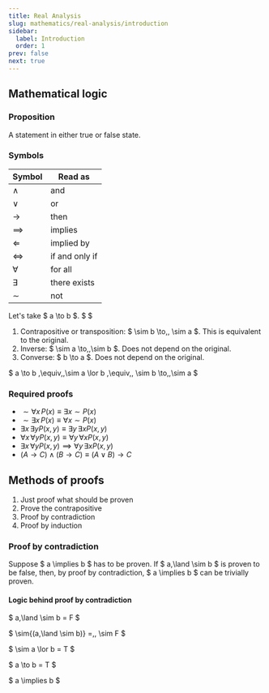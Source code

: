 ```yaml
---
title: Real Analysis
slug: mathematics/real-analysis/introduction
sidebar:
  label: Introduction
  order: 1
prev: false
next: true
---
```


## Mathematical logic

### Proposition

A statement in either true or false state.

### Symbols

| Symbol        | Read as        |
| ------------- | -------------- |
| $\land$       | and            |
| $\lor$        | or             |
| $\rightarrow$ | then           |
| $\implies$    | implies        |
| $\Leftarrow$  | implied by     |
| $\iff$        | if and only if |
| $\forall$     | for all        |
| $\exists$     | there exists   |
| $\sim$        | not            |

Let's take $ a \to b $. $ $

1. Contrapositive or transposition: $ \sim b \to\,\, \sim a $. This is
   equivalent to the original.
2. Inverse: $ \sim a \to\,\,\sim b $. Does not depend on the original.
3. Converse: $ b \to a $. Does not depend on the original.

$ a \to b \,\equiv\,\,\sim a \lor b \,\equiv\,\, \sim b \to\,\,\sim a $

### Required proofs

- $\sim\forall x \, P(x) \equiv \exists x \sim{P(x)}$
- $\sim\exists x \, P(x) \equiv \forall x \sim{P(x)}$
- $\exists x\, \exists y P(x,y) \equiv \exists y\, \exists x {P(x,y)}$
- $\forall x\, \forall y P(x,y) \equiv \forall y\, \forall x {P(x,y)}$
- $\exists x\, \forall y P(x,y) \implies \forall y\, \exists x {P(x,y)}$
- $(A \rightarrow C)\land(B \rightarrow C) \equiv (A\lor B)\rightarrow C$

## Methods of proofs

1. Just proof what should be proven
2. Prove the contrapositive
3. Proof by contradiction
4. Proof by induction

### Proof by contradiction

Suppose $ a \implies b $ has to be proven. If $ a\,\land \sim b $ is proven to
be false, then, by proof by contradiction, $ a \implies b $ can be trivially
proven.

#### Logic behind proof by contradiction

$ a\,\land \sim b = F $

$ \sim{(a\,\land \sim b)} =\,\, \sim F $

$ \sim a \lor b = T $

$ a \to b = T $

$ a \implies b $

